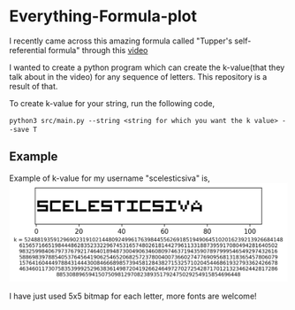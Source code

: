 # Everything-Formula-plot
I recently came across this amazing formula called "Tupper's self-referential formula" through this [video](https://www.youtube.com/watch?v=_s5RFgd59ao&frags=pl%2Cwn)

I wanted to create a python program which can create the k-value(that they talk about in the video) for any sequence of letters. This repository is a result of that.

To create k-value for your string, run the following code,
```
python3 src/main.py --string <string for which you want the k value> --save T
```

## Example

Example of k-value for my username "scelesticsiva" is,
![k_value_scelesticsiva](https://github.com/scelesticsiva/Everything-Formula-plot/blob/master/grid.png)

I have just used 5x5 bitmap for each letter, more fonts are welcome!
